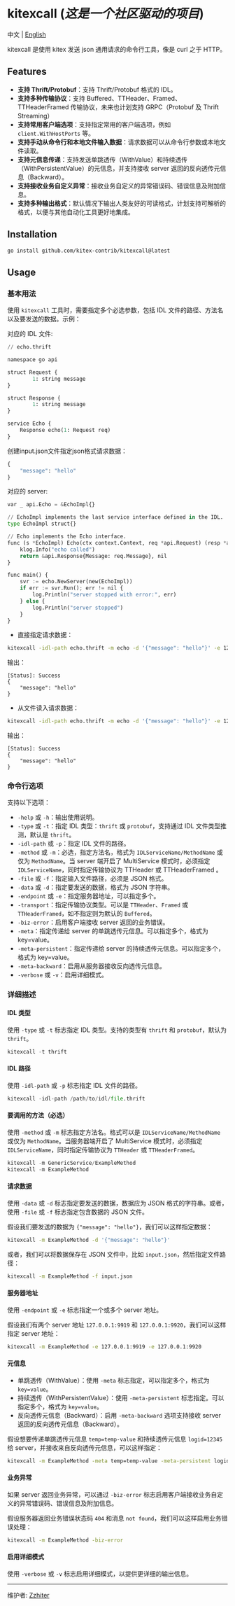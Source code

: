 # kitexcall (*这是一个社区驱动的项目*)

中文 | [English](README.md)

kitexcall 是使用 kitex 发送 json 通用请求的命令行工具，像是 curl 之于 HTTP。

## **Features**

- **支持 Thrift/Protobuf**：支持 Thrift/Protobuf 格式的 IDL。
- **支持多种传输协议**：支持 Buffered、TTHeader、Framed、TTHeaderFramed 传输协议，未来也计划支持 GRPC（Protobuf 及 Thrift Streaming）
- **支持常用客户端选项**：支持指定常用的客户端选项，例如 `client.WithHostPorts` 等。
- **支持手动从命令行和本地文件输入数据**：请求数据可以从命令行参数或本地文件读取。
- **支持元信息传递**：支持发送单跳透传（WithValue）和持续透传（WithPersistentValue）的元信息，并支持接收 server 返回的反向透传元信息（Backward）。
- **支持接收业务自定义异常**：接收业务自定义的异常错误码、错误信息及附加信息。
- **支持多种输出格式**：默认情况下输出人类友好的可读格式，计划支持可解析的格式，以便与其他自动化工具更好地集成。

## **Installation**

```bash
go install github.com/kitex-contrib/kitexcall@latest
```

## **Usage**

### 基本用法

使用 `kitexcall` 工具时，需要指定多个必选参数，包括 IDL 文件的路径、方法名以及要发送的数据。示例：

对应的 IDL 文件:

```python
// echo.thrift

namespace go api

struct Request {
        1: string message
}

struct Response {
        1: string message
}

service Echo {
    Response echo(1: Request req)
}
```

创建input.json文件指定json格式请求数据：

```python
{
    "message": "hello"
}
```

对应的 server:

```python
var _ api.Echo = &EchoImpl{}

// EchoImpl implements the last service interface defined in the IDL.
type EchoImpl struct{}

// Echo implements the Echo interface.
func (s *EchoImpl) Echo(ctx context.Context, req *api.Request) (resp *api.Response, err error) {
    klog.Info("echo called")
    return &api.Response{Message: req.Message}, nil
}

func main() {
    svr := echo.NewServer(new(EchoImpl))
    if err := svr.Run(); err != nil {
        log.Println("server stopped with error:", err)
    } else {
        log.Println("server stopped")
    }
}
```

- 直接指定请求数据：

```bash
kitexcall -idl-path echo.thrift -m echo -d '{"message": "hello"}' -e 127.0.0.1:9999
```
输出：
```
[Status]: Success
{
    "message": "hello"
}
```

- 从文件读入请求数据：

```bash
kitexcall -idl-path echo.thrift -m echo -d '{"message": "hello"}' -e 127.0.0.1:9999 -f input.json
```
输出：
```
[Status]: Success
{
    "message": "hello"
}
```

### 命令行选项

支持以下选项：

- `-help` 或 `-h`：输出使用说明。
- `-type` 或 `-t`：指定 IDL 类型：`thrift` 或 `protobuf`，支持通过 IDL 文件类型推测，默认是 `thrift`。
- `-idl-path` 或 `-p`：指定 IDL 文件的路径。
- `-method` 或 `-m`：必选，指定方法名，格式为 `IDLServiceName/MethodName` 或仅为 `MethodName`。当 server 端开启了 MultiService 模式时，必须指定 `IDLServiceName`，同时指定传输协议为 TTHeader 或 TTHeaderFramed 。
- `-file` 或 `-f`：指定输入文件路径，必须是 JSON 格式。
- `-data` 或 `-d`：指定要发送的数据，格式为 JSON 字符串。
- `-endpoint` 或 `-e`：指定服务器地址，可以指定多个。
- `-transport`：指定传输协议类型。可以是 `TTHeader`、`Framed` 或 `TTHeaderFramed`，如不指定则为默认的 `Buffered`。
- `-biz-error`：启用客户端接收 server 返回的业务错误。
- `-meta`：指定传递给 server 的单跳透传元信息。可以指定多个，格式为 key=value。
- `-meta-persistent`：指定传递给 server 的持续透传元信息。可以指定多个，格式为 key=value。
- `-meta-backward`：启用从服务器接收反向透传元信息。
- `-verbose` 或 `-v`：启用详细模式。

### 详细描述

#### IDL 类型

使用 `-type` 或 `-t` 标志指定 IDL 类型。支持的类型有 `thrift` 和 `protobuf`，默认为 `thrift`。

```python
kitexcall -t thrift
```

#### IDL 路径

使用 `-idl-path` 或 `-p` 标志指定 IDL 文件的路径。

```python
kitexcall -idl-path /path/to/idl/file.thrift
```

#### 要调用的方法（必选）

使用 `-method` 或 `-m` 标志指定方法名。格式可以是 `IDLServiceName/MethodName` 或仅为 `MethodName`。当服务器端开启了 MultiService 模式时，必须指定 `IDLServiceName`，同时指定传输协议为 `TTHeader` 或 `TTHeaderFramed`。

```python
kitexcall -m GenericService/ExampleMethod
kitexcall -m ExampleMethod
```

#### 请求数据

使用 `-data` 或 `-d` 标志指定要发送的数据，数据应为 JSON 格式的字符串。或者，使用 `-file` 或 `-f` 标志指定包含数据的 JSON 文件。

假设我们要发送的数据为 `{"message": "hello"}`，我们可以这样指定数据：

```bash
kitexcall -m ExampleMethod -d '{"message": "hello"}'
```

或者，我们可以将数据保存在 JSON 文件中，比如 `input.json`，然后指定文件路径：

```bash
kitexcall -m ExampleMethod -f input.json
```

#### 服务器地址

使用 `-endpoint` 或 `-e` 标志指定一个或多个 server 地址。

假设我们有两个 server 地址 `127.0.0.1:9919` 和 `127.0.0.1:9920`，我们可以这样指定 server 地址：

```bash
kitexcall -m ExampleMethod -e 127.0.0.1:9919 -e 127.0.0.1:9920
```

#### 元信息

- 单跳透传（WithValue）：使用 `-meta` 标志指定，可以指定多个，格式为 `key=value`。
- 持续透传（WithPersistentValue）：使用 `-meta-persistent` 标志指定。可以指定多个，格式为 `key=value`。
- 反向透传元信息（Backward）：启用 `-meta-backward` 选项支持接收 server 返回的反向透传元信息（Backward）。

假设想要传递单跳透传元信息 `temp=temp-value` 和持续透传元信息 `logid=12345` 给 server，并接收来自反向透传元信息，可以这样指定：

```bash
kitexcall -m ExampleMethod -meta temp=temp-value -meta-persistent logid=12345 -meta-backward
```

#### 业务异常

如果 server 返回业务异常，可以通过 `-biz-error` 标志启用客户端接收业务自定义的异常错误码、错误信息及附加信息。

假设服务器返回业务错误状态码 `404` 和消息 `not found`，我们可以这样启用业务错误处理：

```bash
kitexcall -m ExampleMethod -biz-error
```

#### 启用详细模式

使用 `-verbose` 或 `-v` 标志启用详细模式，以提供更详细的输出信息。

---
维护者: [Zzhiter](https://github.com/Zzhiter)